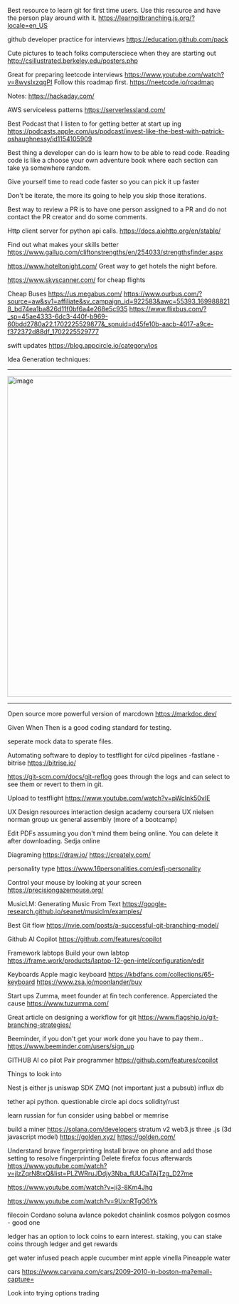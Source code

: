 Best resource to learn git for first time users. Use this resource and have the person play around with it.
https://learngitbranching.js.org/?locale=en_US

github developer practice for interviews
https://education.github.com/pack

Cute pictures to teach folks computersciece when they are starting out
http://csillustrated.berkeley.edu/posters.php

Great for preparing leetcode interviews
https://www.youtube.com/watch?v=8wysIxzqgPI
Follow this roadmap first.
https://neetcode.io/roadmap

Notes:
https://hackaday.com/

AWS serviceless patterns
https://serverlessland.com/


Best Podcast that I listen to for getting better at start up ing
https://podcasts.apple.com/us/podcast/invest-like-the-best-with-patrick-oshaughnessy/id1154105909

Best thing a developer can do is learn how to be able to read code. Reading code is like a choose your own adventure book where each section can take ya somewhere random.

Give yourself time to read code faster so you can pick it up faster

Don't be iterate, the more its going to help you skip those iterations. 

Best way to review a PR is to have one person assigned to a PR and do not contact the PR creator and do some comments.

Http client server for python api calls.
https://docs.aiohttp.org/en/stable/

Find out what makes your skills better
https://www.gallup.com/cliftonstrengths/en/254033/strengthsfinder.aspx

https://www.hoteltonight.com/
Great way to get hotels the night before.

https://www.skyscanner.com/
for cheap flights

Cheap Buses
https://us.megabus.com/
https://www.ourbus.com/?source=aw&sv1=affiliate&sv_campaign_id=922583&awc=55393_1699888218_bd74ea1ba826d11f0bf6a4e268e5c935
https://www.flixbus.com/?_sp=45ae4333-6dc3-440f-b969-60bdd2780a22.1702225529877&_spnuid=d45fe10b-aacb-4017-a9ce-f372372d88df_1702225529777



swift updates
https://blog.appcircle.io/category/ios

Idea Generation techniques:

--------------------------------
<img width="719" alt="image" src="https://user-images.githubusercontent.com/16872771/235682975-1e534103-2a44-4d2f-ad3d-ca8bf606ada3.png">




--------------------------------
Open source more powerful version of marcdown
https://markdoc.dev/


Given When Then is a good coding standard for testing. 

seperate mock data to sperate files.

Automating software to deploy to testflight for ci/cd pipelines
-fastlane
-bitrise
https://bitrise.io/

https://git-scm.com/docs/git-reflog
goes through the logs and can select to see them or revert to them in git.

Upload to testflight
https://www.youtube.com/watch?v=pWcInk50vIE

UX Design resources
interaction design academy
coursera UX
nielsen norman group ux
general assembly (more of a bootcamp)

Edit PDFs assuming you don't mind them being online. You can delete it after downloading.
Sedja online

Diagraming
https://draw.io/
https://creately.com/

personality type
https://www.16personalities.com/esfj-personality

Control your mouse by looking at your screen
https://precisiongazemouse.org/

MusicLM: Generating Music From Text
https://google-research.github.io/seanet/musiclm/examples/

Best Git flow
https://nvie.com/posts/a-successful-git-branching-model/

Github AI Copilot
https://github.com/features/copilot

Framework labtops
Build your own labtop
https://frame.work/products/laptop-12-gen-intel/configuration/edit

Keyboards
Apple magic keyboard 
https://kbdfans.com/collections/65-keyboard
https://www.zsa.io/moonlander/buy

Start ups
Zumma, meet founder at fin tech conference. Apperciated the cause
https://www.tuzumma.com/

Great article on designing a workflow for git
https://www.flagship.io/git-branching-strategies/

Beeminder, if you don't get your work done you have to pay them..
https://www.beeminder.com/users/sign_up

GITHUB AI co pilot
Pair programmer
https://github.com/features/copilot

Things to look into

Nest js
either js
uniswap SDK
ZMQ (not important just a pubsub)
influx db


tether api python. questionable
circle api docs
solidity/rust


learn russian for fun
consider using babbel or memrise

build a miner
https://solana.com/developers
stratum v2
web3.js
three .js (3d javascript model)
https://golden.xyz/
https://golden.com/

Understand brave fingerprinting Install brave on phone and add those setting to resolve fingerprinting Delete firefox focus afterwards
https://www.youtube.com/watch?v=jlzZqrN8txQ&list=PLZWRruJDdjy3Nba_fUUCaTAjTzg_D27me

https://www.youtube.com/watch?v=ji3-8Km4Jhg

https://www.youtube.com/watch?v=9UxnRTgO6Yk


filecoin
Cordano
soluna
avlance 
pokedot
chainlink 
cosmos
polygon
cosmos - good one 

ledger has an option to lock coins to earn interest. 
staking, you can stake coins through ledger and get rewards

get water infused 
peach apple
cucumber mint
apple vinella
Pineapple water

cars
https://www.carvana.com/cars/2009-2010-in-boston-ma?email-capture=

Look into trying options trading


